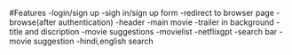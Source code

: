 #Features
-login/sign up
-sigh in/sign up form
-redirect to browser page
-browse(after authentication)
-header
-main movie
-trailer in background
-title and discription
-movie suggestions
-movielist
-netflixgpt
-search bar
-movie suggestion
-hindi,english search
